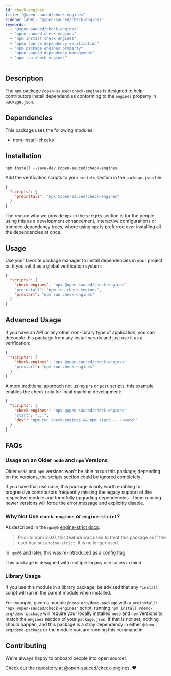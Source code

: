```yaml
---
id: check-engines
title: "@open-sauced/check-engines"
sidebar_label: "@open-sauced/check-engines"
keywords:
  - "@open-sauced/check-engines"
  - "open sauced check engines"
  - "npm install check engines"
  - "open source dependency verification"
  - "npm package engines property"
  - "open sauced dependency management"
  - "npm run check engines"
---
```


## Description

The `npm` package `@open-sauced/check-engines` is designed to help contributors install dependencies conforming to the `engines` property in `package.json`.

## Dependencies

This package uses the following modules:

- [npm-install-checks](https://github.com/npm/npm-install-checks)

## Installation

```shell
npm install --save-dev @open-sauced/check-engines
```

Add the verification scripts to your `scripts` section in the `package.json` file:

```json
{
  "scripts": {
    "preinstall": "npx @open-sauced/check-engines"
  }
}
```

The reason why we provide `npx` in the `scripts` section is for the people using this as a development enhancement, interactive configurations or trimmed dependency trees, where using `npx` is preferred over installing all the dependencies at once.

## Usage

Use your favorite package manager to install dependencies in your project or, if you set it as a global verification system:

```json
{
  "scripts": {
    "check-engines": "npx @open-sauced/check-engines"
    "preinstall": "npm run check-engines",
    "prestart": "npm run check-engines"
  }
}
```

## Advanced Usage

If you have an API or any other non-library type of application, you can decouple this package from any install scripts and just use it as a verification:

```json
{
  "scripts": {
    "check-engines": "npx @open-sauced/check-engines"
    "prestart": "npm run check-engines"
  }
}
```

A more traditional approach not using `pre` or `post` scripts, this example enables the check only for local machine development:

```json
{
  "scripts": {
    "check-engines": "npx @open-sauced/check-engines"
    "start": "...",
    "dev": "npm run check-engines && npm start -- --watch"
  }
}
```

## FAQs

### Usage on an Older `node` and `npm` Versions

Older `node` and `npm` versions won't be able to run this package; depending on the versions, the scripts section could be ignored completely.

If you have that use case, this package is only worth enabling for progressive contributors frequently missing the legacy support of the respective module and forcefully upgrading dependencies - them running newer versions will force the error message and explicitly disable.

### Why Not Use `check-engines` or `engine-strict`?

As described in the `npm@6` [engine-strict docs](https://docs.npmjs.com/cli/v6/configuring-npm/package-json#enginestrict):

> Prior to npm 3.0.0, this feature was used to treat this package as if the user had set `engine-strict`. It is no longer used.

In `npm@6` and later, this was re-introduced as a [config flag](https://docs.npmjs.com/cli/v7/using-npm/config#engine-strict).

This package is designed with multiple legacy use cases in mind.

### Library Usage

If you use this module in a library package, be advised that any `*install` script will run in the parent module when installed.

For example, given a module `@demo-org/demo-package` with a `preinstall: "npx @open-sauced/check-engines"` script, running `npm install @demo-org/demo-package` will require your locally installed `node` and `npm` versions to match the `engines` section of your `package.json`. If that is not set, nothing should happen, and this package is a stray dependency in either `@demo-org/demo-package` or the module you are running this command in.

## Contributing

We're always happy to onboard people into open source!

Check out the repository at [@open-sauced/check-engines](https://github.com/open-sauced/check-engines). ❤️
